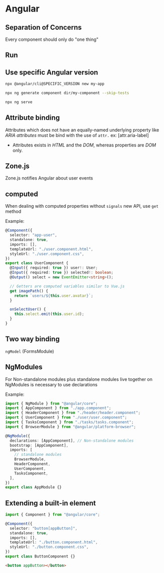 # Angular

## Separation of Concerns

Every component should only do "one thing"

## Run

## Use specific Angular version

```sh
npx @angular/cli@SPECIFIC_VERSION new my-app
```

```sh
npx ng generate component dir/my-component --skip-tests
```

```sh
npx ng serve
```

## Attribute binding

Attributes which does not have an equally-named underlying property like _ARIA attributes_ must be bind with the use of `attr.` ex: [attr.aria-label]

- Attributes exists in _HTML_ and the _DOM_, whereas properties are _DOM_ only.

## Zone.js

Zone.js notifies Angular about user events

## computed

When dealing with computed properties without `signals` new API, use `get` method

Example:

```ts
@Component({
  selector: "app-user",
  standalone: true,
  imports: [],
  templateUrl: "./user.component.html",
  styleUrl: "./user.component.css",
})
export class UserComponent {
  @Input({ required: true }) user!: User;
  @Input({ required: true }) selected!: boolean;
  @Output() select = new EventEmitter<string>();

  // Getters are computed variables similar to Vue.js
  get imagePath() {
    return `users/${this.user.avatar}`;
  }

  onSelectUser() {
    this.select.emit(this.user.id);
  }
}
```

## Two way binding

`ngModel` (FormsModule)

## NgModules

For Non-standalone modules plus standalone modules live together on NgModules is necessary to use declarations

Example:

```ts
import { NgModule } from "@angular/core";
import { AppComponent } from "./app.component";
import { HeaderComponent } from "./header/header.component";
import { UserComponent } from "./user/user.component";
import { TasksComponent } from "./tasks/tasks.component";
import { BrowserModule } from "@angular/platform-browser";

@NgModule({
  declarations: [AppComponent], // Non-standalone modules
  bootstrap: [AppComponent],
  imports: [
    // standalone modules
    BrowserModule,
    HeaderComponent,
    UserComponent,
    TasksComponent,
  ],
})
export class AppModule {}
```

## Extending a built-in element

```ts
import { Component } from "@angular/core";

@Component({
  selector: "button[appButton]",
  standalone: true,
  imports: [],
  templateUrl: "./button.component.html",
  styleUrl: "./button.component.css",
})
export class ButtonComponent {}
```

```html
<button appButton></button>
```
